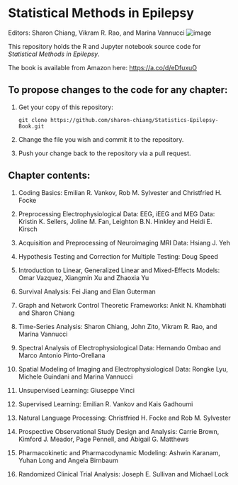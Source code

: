 # Statistical Methods in Epilepsy
Editors: Sharon Chiang, Vikram R. Rao, and Marina Vannucci
![image](https://github.com/sharon-chiang/Statistics-Epilepsy-Book/assets/90107659/b2364679-3153-4f03-a861-b768f5ea984b)

This repository holds the R and Jupyter notebook source code for _Statistical Methods in Epilepsy_.

The book is available from Amazon here: https://a.co/d/eDfuxuO

## To propose changes to the code for any chapter:
1. Get your copy of this repository:

   ```
   git clone https://github.com/sharon-chiang/Statistics-Epilepsy-Book.git
   ```
2. Change the file you wish and commit it to the repository. 

3. Push your change back to the repository via a pull request.

## Chapter contents:
1. Coding Basics: 
Emilian R. Vankov, Rob M. Sylvester and Christfried H. Focke

2. Preprocessing Electrophysiological Data: EEG, iEEG and MEG Data: 
Kristin K. Sellers, Joline M. Fan, Leighton B.N. Hinkley and Heidi E. Kirsch

3. Acquisition and Preprocessing of Neuroimaging MRI Data: 
Hsiang J. Yeh

4. Hypothesis Testing and Correction for Multiple Testing:
Doug Speed

5.  Introduction to Linear, Generalized Linear and Mixed-Effects Models:
Omar Vazquez, Xiangmin Xu and Zhaoxia Yu

6. Survival Analysis:
Fei Jiang and Elan Guterman

7. Graph and Network Control Theoretic Frameworks:
Ankit N. Khambhati and Sharon Chiang

8. Time-Series Analysis:
Sharon Chiang, John Zito, Vikram R. Rao, and Marina Vannucci

9. Spectral Analysis of Electrophysiological Data:
Hernando Ombao and Marco Antonio Pinto-Orellana

10. Spatial Modeling of Imaging and Electrophysiological Data:
Rongke Lyu, Michele Guindani and Marina Vannucci

11. Unsupervised Learning:
Giuseppe Vinci

12. Supervised Learning:
Emilian R. Vankov and Kais Gadhoumi

13. Natural Language Processing:
Christfried H. Focke and Rob M. Sylvester

14. Prospective Observational Study Design and Analysis:
Carrie Brown, Kimford J. Meador, Page Pennell, and Abigail G. Matthews

15. Pharmacokinetic and Pharmacodynamic Modeling:
Ashwin Karanam, Yuhan Long and Angela Birnbaum

16. Randomized Clinical Trial Analysis:
Joseph E. Sullivan and Michael Lock
